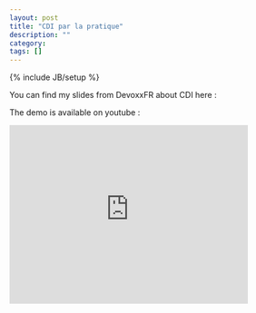 ```yaml
---
layout: post
title: "CDI par la pratique"
description: ""
category: 
tags: []
---
```

{% include JB/setup %}

You can find my slides from DevoxxFR about CDI here :

<script class="speakerdeck-embed" data-id="4f92b1d7c9c654002201130d" data-ratio="1.7297297297297298" src="//speakerdeck.com/assets/embed.js"> </script>

The demo is available on youtube :

<iframe width="420" height="315" src="http://www.youtube.com/embed/zbgZp15Y-Eo" frameborder="0"> </iframe>